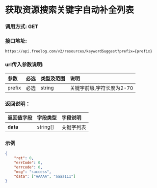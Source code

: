 # 获取资源搜索关键字自动补全列表



### 调用方式: GET



### 接口地址:

```
https://api.freelog.com/v2/resources/keywordSuggest?prefix={prefix}
```



### url传入参数说明:

| 参数 | 必选 | 类型及范围 | 说明 |
| :--- | :--- | :--- | :--- |
| prefix | 必选 | string | 关键字前缀,字符长度为2-70 |



### 返回说明：

| 返回值字段 | 字段类型 | 字段说明 |
| :--- | :--- | :--- |
| **data** | string[] | 关键字列表 |



### 示例

```json
{
	"ret": 0,
	"errCode": 0,
	"errcode": 0,
	"msg": "success",
	"data": ["AAAAA", "aaaa111"]
}
```
